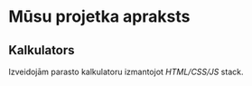 # Mūsu projetka apraksts

## Kalkulators
Izveidojām parasto kalkulatoru izmantojot *HTML/CSS/JS* stack.
